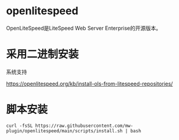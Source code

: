# openlitespeed
OpenLiteSpeed是LiteSpeed Web Server Enterprise的开源版本。



# 采用二进制安装

系统支持

https://openlitespeed.org/kb/install-ols-from-litespeed-repositories/

# 脚本安装

```
curl -fsSL https://raw.githubusercontent.com/mw-plugin/openlitespeed/main/scripts/install.sh | bash
```
